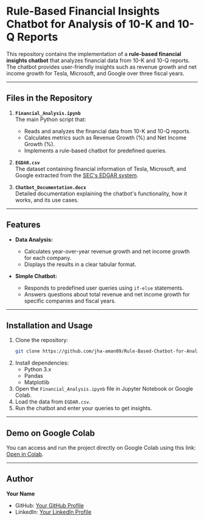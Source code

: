 # Rule-Based Financial Insights Chatbot for Analysis of 10-K and 10-Q Reports

This repository contains the implementation of a **rule-based financial insights chatbot** that analyzes financial data from 10-K and 10-Q reports. The chatbot provides user-friendly insights such as revenue growth and net income growth for Tesla, Microsoft, and Google over three fiscal years.

---

## Files in the Repository

1. **`Financial_Analysis.ipynb`**  
   The main Python script that:
   - Reads and analyzes the financial data from 10-K and 10-Q reports.
   - Calculates metrics such as Revenue Growth (%) and Net Income Growth (%).
   - Implements a rule-based chatbot for predefined queries.

2. **`EGDAR.csv`**  
   The dataset containing financial information of Tesla, Microsoft, and Google extracted from the [SEC's EDGAR system](https://www.sec.gov/edgar/search/).

3. **`Chatbot_Documentation.docx`**  
   Detailed documentation explaining the chatbot's functionality, how it works, and its use cases.

---

## Features

- **Data Analysis:**
  - Calculates year-over-year revenue growth and net income growth for each company.
  - Displays the results in a clear tabular format.

- **Simple Chatbot:**
  - Responds to predefined user queries using `if-else` statements.
  - Answers questions about total revenue and net income growth for specific companies and fiscal years.

---

## Installation and Usage

1. Clone the repository:
   ```bash
   git clone https://github.com/jha-aman09/Rule-Based-Chatbot-for-Analysis-of-10-K-and-10-Q-Reports.git
   ```
2. Install dependencies:
   - Python 3.x
   - Pandas
   - Matplotlib
3. Open the `Financial_Analysis.ipynb` file in Jupyter Notebook or Google Colab.
4. Load the data from `EGDAR.csv`.
5. Run the chatbot and enter your queries to get insights.

---

## Demo on Google Colab

You can access and run the project directly on Google Colab using this link: [Open in Colab](https://colab.research.google.com/drive/19BYNtFqNVfmPxU-xzICHnmEeZRapuoHc?usp=sharing).

---

## Author

**Your Name**  
- GitHub: [Your GitHub Profile](https://github.com/jha-aman09)  
- LinkedIn: [Your LinkedIn Profile](https://www.linkedin.com/in/aman--jha)  
